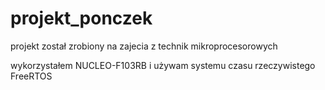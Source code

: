# projekt_ponczek

projekt został zrobiony na zajecia z technik mikroprocesorowych

wykorzystałem NUCLEO-F103RB i używam systemu czasu rzeczywistego FreeRTOS

